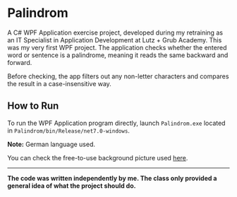 # Palindrom

A C# WPF Application exercise project, developed during my retraining as an IT Specialist in Application Development at Lutz + Grub Academy. This was my very first WPF project. The application checks whether the entered word or sentence is a palindrome, meaning it reads the same backward and forward.

Before checking, the app filters out any non-letter characters and compares the result in a case-insensitive way.

## How to Run

To run the WPF Application program directly, launch `Palindrom.exe` located in `Palindrom/bin/Release/net7.0-windows`.

**Note:** German language used.

You can check the free-to-use background picture used [here](https://www.pexels.com/photo/white-clouds-and-blue-sky-912364/).

---

**The code was written independently by me. The class only provided a general idea of what the project should do.**

